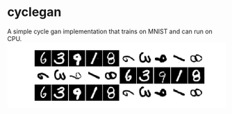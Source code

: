 # cyclegan
A simple cycle gan implementation that trains on MNIST and can run on CPU.
![Image of samples](https://github.com/deekay42/cyclegan/blob/master/fake_imgs/CycleGAN_imgs_step_4649.png)
